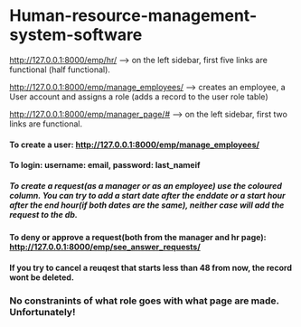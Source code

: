# Human-resource-management-system-software

http://127.0.0.1:8000/emp/hr/ --> on the left sidebar, first five links are functional (half functional).

http://127.0.0.1:8000/emp/manage_employees/ --> creates an employee, a User account and assigns a role (adds a record to the user role table)

http://127.0.0.1:8000/emp/manager_page/# --> on the left sidebar, first two links are functional.

#### To create a user: http://127.0.0.1:8000/emp/manage_employees/ 
#### To login: username: email, password: last_nameif

##### To create a request(as a manager or as an employee) use the coloured column. You can try to add a start date after the enddate or a start hour after the end hour(if both dates are the same), neither case will add the request to the db.

#### To deny or approve a request(both from the manager and hr page): http://127.0.0.1:8000/emp/see_answer_requests/ 

#### If you try to cancel a reuqest that starts less than 48 from now, the record wont be deleted. 


### No constranints of what role goes with what page are made. Unfortunately!

